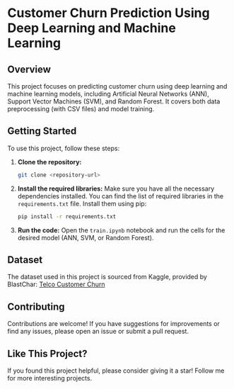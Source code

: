 # Customer Churn Prediction Using Deep Learning and Machine Learning

## Overview

This project focuses on predicting customer churn using deep learning and machine learning models, including Artificial Neural Networks (ANN), Support Vector Machines (SVM), and Random Forest. It covers both data preprocessing (with CSV files) and model training.

## Getting Started

To use this project, follow these steps:

1. **Clone the repository:**
    ```sh
    git clone <repository-url>
    ```
2. **Install the required libraries:**
   Make sure you have all the necessary dependencies installed. You can find the list of required libraries in the `requirements.txt` file. Install them using pip:
   ```sh
   pip install -r requirements.txt
   ```
   
3. **Run the code:**
  Open the `train.ipynb` notebook and run the cells for the desired model (ANN, SVM, or Random Forest).

## Dataset

The dataset used in this project is sourced from Kaggle, provided by BlastChar: [Telco Customer Churn](https://www.kaggle.com/datasets/blastchar/telco-customer-churn)

## Contributing

Contributions are welcome! If you have suggestions for improvements or find any issues, please open an issue or submit a pull request.

## Like This Project?

If you found this project helpful, please consider giving it a star! Follow me for more interesting projects.

